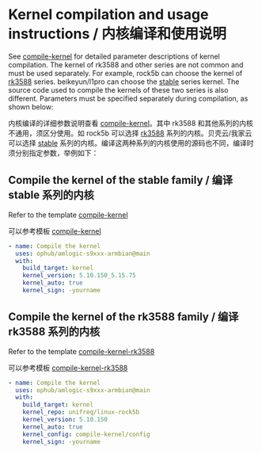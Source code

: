 # Kernel compilation and usage instructions / 内核编译和使用说明

See [compile-kernel](https://github.com/ophub/amlogic-s9xxx-armbian/tree/main/compile-kernel) for detailed parameter descriptions of kernel compilation. The kernel of rk3588 and other series are not common and must be used separately. For example, rock5b can choose the kernel of [rk3588](https://github.com/ophub/kernel/tree/main/pub/rk3588) series. beikeyun/l1pro can choose the [stable](https://github.com/ophub/kernel/tree/main/pub/stable) series kernel. The source code used to compile the kernels of these two series is also different. Parameters must be specified separately during compilation, as shown below:

内核编译的详细参数说明查看 [compile-kernel](https://github.com/ophub/amlogic-s9xxx-armbian/tree/main/compile-kernel)。其中 rk3588 和其他系列的内核不通用，须区分使用。如 rock5b 可以选择 [rk3588](https://github.com/ophub/kernel/tree/main/pub/rk3588) 系列的内核。贝壳云/我家云 可以选择 [stable](https://github.com/ophub/kernel/tree/main/pub/stable) 系列的内核。编译这两种系列的内核使用的源码也不同，编译时须分别指定参数，举例如下：

## Compile the kernel of the stable family / 编译 stable 系列的内核

Refer to the template [compile-kernel](../.github/workflows/compile-kernel.yml)

可以参考模板 [compile-kernel](../.github/workflows/compile-kernel.yml)

```yaml
- name: Compile the kernel
  uses: ophub/amlogic-s9xxx-armbian@main
  with:
    build_target: kernel
    kernel_version: 5.10.150_5.15.75
    kernel_auto: true
    kernel_sign: -yourname
```

## Compile the kernel of the rk3588 family / 编译 rk3588 系列的内核

Refer to the template [compile-kernel-rk3588](../.github/workflows/compile-kernel-rk3588.yml)

可以参考模板 [compile-kernel-rk3588](../.github/workflows/compile-kernel-rk3588.yml)

```yaml
- name: Compile the kernel
  uses: ophub/amlogic-s9xxx-armbian@main
  with:
    build_target: kernel
    kernel_repo: unifreq/linux-rock5b
    kernel_version: 5.10.150
    kernel_auto: true
    kernel_config: compile-kernel/config
    kernel_sign: -yourname
```

